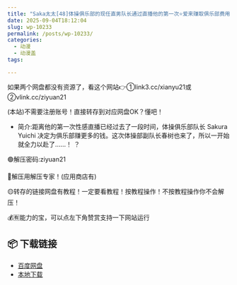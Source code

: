 ```yaml
---
title: "Saka太太[48]体操俱乐部的现任直男队长通过直播他的第一次⭐爱来赚取俱乐部费用！ ！"
date: 2025-09-04T18:12:04
slug: wp-10233
permalink: /posts/wp-10233/
categories:
  - 动漫
  - 动漫盖
tags:

---
```


如果两个网盘都没有资源了，看这个网站👉①link3.cc/xianyu21或②vlink.cc/ziyuan21

(本站)不需要注册账号！直接转存到对应网盘OK？懂吧！

*   简介:距离他的第一次性感直播已经过去了一段时间，体操俱乐部队长 Sakura Yuichi 决定为俱乐部赚更多的钱。这次体操部副队长春树也来了，所以一开始就全力以赴了……！ ？

🟢解压密码:ziyuan21

🔵解压用解压专家！(应用商店有)

🟡转存的链接网盘有教程！一定要看教程！按教程操作！不按教程操作你不会解压！

💰🈶能力的宝，可以点左下角赞赏支持一下网站运行

## 📦 下载链接
- [百度网盘](https://blziyuan21.com/pay-download/10233?key=118ac3a1d0&down_id=0)
- [本地下载](https://blziyuan21.com/pay-download/10233?key=118ac3a1d0&down_id=1)

